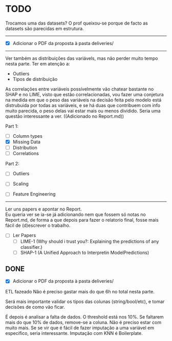 # TODO

Trocamos uma das datasets? O prof queixou-se porque de facto as datasets são parecidas em estrutura.

-----

* [X] Adicionar o PDF da proposta à pasta deliveries/

-----


Ver também as distribuições das variávels, mas não perder muito tempo nesta parte. 
Ter em atenção a:
* Outliers
* Tipos de distribuição


As correlações entre variáveis possívelmente vão chatear bastante no SHAP e no LIME, visto que estão correlacionadas, vou fazer uma conjetura na medida em que o peso das variáveis na decisão feita pelo modelo está distrubuida por todas as variáveis, e se há duas que contribuem com info muito parecida, o peso delas vai estar mais ou menos dividido. Seria uma questão interessante a ver. ((Adicionado no Report.md))

Part 1:

* [ ] Column types
* [X] Missing Data
* [ ] Distribution
* [ ] Correlations

Part 2:

* [ ] Outliers
* [ ] Scaling
* [ ] Feature Engineering



----

Ler uns papers e apontar no Report.  
Eu queria ver se ia-se já adicionando nem que fossem só notas no Report.md, de forma a que depois para fazer o relatorio final, fosse mais fácil de (d)escrever o trabalho.

* [ ] Ler Papers
  * [ ] LIME-1 (Why should i trust you?: Explaining the predictions of any classifier.)
  * [ ] SHAP-1 (A Unified Approach to Interpretin ModelPredictions)

## DONE 

* [X] Adicionar o PDF da proposta à pasta deliveries/

ETL fazeado
Não é preciso gastar mais do que 6h no total nesta parte.  

Será mais importante validar os tipos das colunas (string/bool/etc), e tomar decisões de como vão ficar. 


É depois é analisar a falta de dados. O threshold está nos 10%. Se faltarem mais do que 10% de dados, remove-se a coluna. Não é preciso estar com muito mais. Se se vir que é fácil de fazer imputação a uma variável em especifico, seria interessante. Imputação com KNN é Boilerplate.  